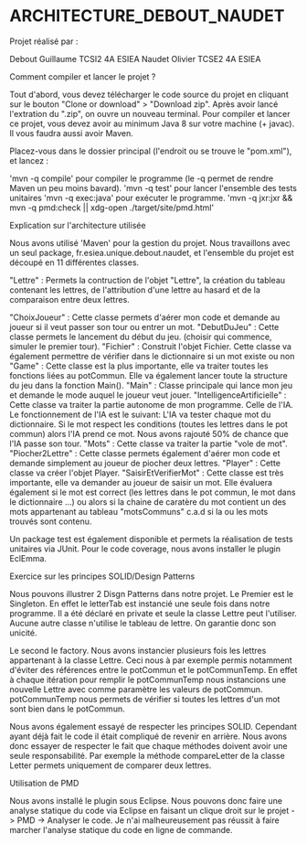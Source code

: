 # ARCHITECTURE_DEBOUT_NAUDET

Projet réalisé par :

Debout Guillaume TCSI2 4A ESIEA 
Naudet Olivier TCSE2 4A ESIEA 

Comment compiler et lancer le projet ?

Tout d'abord, vous devez télécharger le code source du projet en cliquant sur le bouton "Clone or download" > "Download zip". Après avoir lancé l'extration du ".zip", on ouvre un nouveau terminal. Pour compiler et lancer ce projet, vous devez avoir au minimum Java 8 sur votre machine (+ javac). Il vous faudra aussi avoir Maven.

Placez-vous dans le dossier principal (l'endroit ou se trouve le "pom.xml"), et lancez :

'mvn -q compile' pour compiler le programme (le -q permet de rendre Maven un peu moins bavard).
'mvn -q test' pour lancer l'ensemble des tests unitaires
'mvn -q exec:java' pour exécuter le programme.
'mvn -q jxr:jxr && mvn -q pmd:check || xdg-open ./target/site/pmd.html'

Explication sur l'architecture utilisée

Nous avons utilisé 'Maven' pour la gestion du projet. Nous travaillons avec un seul package, fr.esiea.unique.debout.naudet, et l'ensemble du projet est découpé en 11 différentes classes.

"Lettre" : Permets la contruction de l'objet "Lettre", la création du tableau contenant les lettres, de l'attribution d'une lettre au hasard et de la comparaison entre deux lettres.

"ChoixJoueur" : Cette classe permets d'aérer mon code et demande au joueur si il veut passer son tour ou entrer un mot.
"DebutDuJeu" : Cette classe permets le lancement du début du jeu. (choisir qui commence, simuler le premier tour).
"Fichier" : Construit l'objet Fichier. Cette classe va également permettre de vérifier dans le dictionnaire si un mot existe ou non
"Game" : Cette classe est la plus importante, elle va traiter toutes les fonctions liées au potCommun. Elle va également lancer toute la structure du jeu dans la fonction Main().
"Main" : Classe principale qui lance mon jeu et demande le mode auquel le joueur veut jouer.
"IntelligenceArtificielle" : Cette classe va traiter la partie autonome de mon programme. Celle de l'IA. Le fonctionnement de l'IA est le suivant: L'IA va tester chaque mot du dictionnaire. Si le mot respect les conditions (toutes les lettres dans le pot commun) alors l'IA prend ce mot. Nous avons rajouté 50% de chance que l'IA passe son tour.
"Mots" : Cette classe va traiter la partie "vole de mot".
"Piocher2Lettre" : Cette classe permets également d'aérer mon code et demande simplement au joueur de piocher deux lettres.
"Player" : Cette classe va créer l'objet Player.
"SaisirEtVerifierMot" : Cette classe est très importante, elle va demander au joueur de saisir un mot. Elle évaluera également si le mot est correct (les lettres dans le pot commun, le mot dans le dictionnaire ...) ou alors si la chaine de caratère du mot contient un des mots appartenant au tableau "motsCommuns" c.a.d si la ou les mots trouvés sont contenu.

Un package test est également disponible et permets la réalisation de tests unitaires via JUnit.
Pour le code coverage, nous avons installer le plugin EclEmma.




Exercice sur les principes SOLID/Design Patterns

Nous pouvons illustrer 2 Disgn Patterns dans notre projet. 
Le Premier est le Singleton. En effet le letterTab est instancié une seule fois dans notre programme. Il a été déclaré en private et seule la classe Lettre peut l'utiliser. Aucune autre classe n'utilise le tableau de lettre. On garantie donc son unicité.

Le second le factory. Nous avons instancier plusieurs fois les lettres appartenant à la classe Lettre. Ceci nous à par exemple permis notamment d'éviter des références entre le potCommun et le potCommunTemp. En effet à chaque itération pour remplir le potCommunTemp nous instancions une nouvelle Lettre avec comme paramètre les valeurs de potCommun. potCommunTemp nous permets de vérifier si toutes les lettres d'un mot sont bien dans le potCommun. 

Nous avons également essayé de respecter les principes SOLID. Cependant ayant déjà fait le code il était compliqué de revenir en arrière. Nous avons donc essayer de respecter le fait que chaque méthodes doivent avoir une seule responsabilité. Par exemple la méthode compareLetter de la classe Letter permets uniquement de comparer deux lettres. 



Utilisation de PMD

Nous avons installé le plugin sous Eclipse. Nous pouvons donc faire une analyse statique du code via Eclipse en faisant un clique droit sur le projet -> PMD -> Analyser le code. Je n'ai malheureusement pas réussit à faire marcher l'analyse statique du code en ligne de commande. 






















